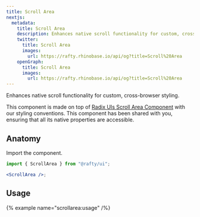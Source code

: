 ```yaml
---
title: Scroll Area
nextjs:
  metadata:
    title: Scroll Area
    description: Enhances native scroll functionality for custom, cross-browser styling.
    twitter:
      title: Scroll Area
      images:
        url: https://rafty.rhinobase.io/api/og?title=Scroll%20Area
    openGraph:
      title: Scroll Area
      images:
        url: https://rafty.rhinobase.io/api/og?title=Scroll%20Area
---
```


Enhances native scroll functionality for custom, cross-browser styling.

This component is made on top of [Radix UIs Scroll Area Component](https://www.radix-ui.com/primitives/docs/components/scroll-area) with our styling conventions. This component has been shared with you, ensuring that all its native properties are accessible.

## Anatomy

Import the component.

```jsx
import { ScrollArea } from "@rafty/ui";

<ScrollArea />;
```

## Usage

{% example name="scrollarea:usage" /%}
